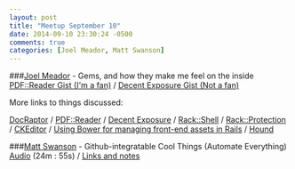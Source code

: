 ```yaml
---
layout: post
title: "Meetup September 10"
date: 2014-09-10 23:30:24 -0500
comments: true
categories: [Joel Meador, Matt Swanson]
---
```


###[Joel Meador](http://twitter.com/joelmeador) - Gems, and how they make me feel on the inside
[PDF::Reader Gist (I'm a fan)](https://gist.github.com/janxious/55ac6116b9028ca38fdb) /
[Decent Exposure Gist (Not a fan)](https://gist.github.com/janxious/7576c0851d2c0b30157b)

More links to things discussed:

[DocRaptor](https://github.com/expectedbehavior/doc_raptor_gem) /
[PDF::Reader](https://github.com/yob/pdf-reader) /
[Decent Exposure](http://decentexposure.info) /
[Rack::Shell](https://github.com/sickill/racksh) /
[Rack::Protection](https://github.com/rkh/rack-protection) /
[CKEditor](https://github.com/galetahub/ckeditor) /
[Using Bower for managing front-end assets in Rails](http://growingdevs.com/stop-using-rubygems-and-start-using-bower.html) /
[Hound](https://github.com/thoughtbot/hound)


###[Matt Swanson](http://twitter.com/swanson) - Github-integratable Cool Things (Automate Everything)
[Audio](http://podcast.404dev.com/episodes/078_Matt_Swanson_-_Github-integrateable_Cool_Things.mp3) (24m : 55s) /
[Links and notes](https://gist.github.com/swanson/b41addf65ce8a9bda0c4)
